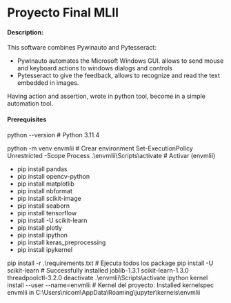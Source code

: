 # Proyecto Final MLII
#### Description:
This software combines Pywinauto and Pytesseract:
  - Pywinauto automates the Microsoft Windows GUI. allows to send mouse and keyboard actions to windows dialogs and controls
  - Pytesseract to give the feedback, allows to recognize and read the text embedded in images.

Having action and assertion, wrote in python tool, become in a simple automation tool.

#### Prerequisites
python --version        # Python 3.11.4

python -m venv envmlii      # Crear environment
Set-ExecutionPolicy Unrestricted -Scope Process
.\envmlii\Scripts\activate    # Activar (envmlii)


- pip install pandas
- pip install opencv-python
- pip install matplotlib  
- pip install nbformat
- pip install scikit-image
- pip install seaborn
- pip install tensorflow
- pip install -U scikit-learn
- pip install plotly
- pip install ipython
- pip install keras_preprocessing    
- pip install ipykernel

pip install -r .\requirements.txt # Ejecuta todos los package
pip install -U scikit-learn   # Successfully installed joblib-1.3.1 scikit-learn-1.3.0 threadpoolctl-3.2.0
deactivate
.\envmlii\Scripts\activate
ipython kernel install --user --name=envmlii # Kernel del proyecto: Installed kernelspec envmlii in C:\Users\nicom\AppData\Roaming\jupyter\kernels\envmlii 